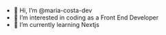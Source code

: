 - 👋 Hi, I’m @maria-costa-dev
- 👀 I’m interested in coding as a Front End Developer
- 🌱 I’m currently learning Nextjs

